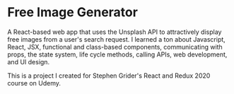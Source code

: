 # Free Image Generator

A React-based web app that uses the Unsplash API to attractively display free images from a user's search request.
I learned a ton about Javascript, React, JSX, functional and class-based components, communicating with props, the state system, life cycle methods, calling APIs, web development, and UI design.

This is a project I created for Stephen Grider's React and Redux 2020 course on Udemy.
